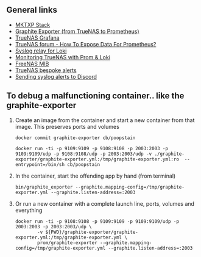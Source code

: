 ## General links

* [MKTXP Stack](https://github.com/akpw/mktxp-stack)
* [Graphite Exporter (from TrueNAS to Prometheus)](https://github.com/prometheus/graphite_exporter)
* [TrueNAS Grafana](https://github.com/mazay/truenas-grafana)
* [TrueNAS forum - How To Expose Data For Prometheus?](https://www.truenas.com/community/threads/how-to-expose-data-for-prometheus.98532/)
* [Syslog relay for Loki](https://alexandre.deverteuil.net/post/syslog-relay-for-loki/)
* [Monitoring TrueNAS with Prom & Loki](https://alexandre.deverteuil.net/post/monitoring-truenas-with-prometheus-and-loki/)
* [FreeNAS MIB](https://mibs.observium.org/mib/FREENAS-MIB/)
* [TrueNAS bespoke alerts](https://medium.com/nerd-for-tech/truenas-bespoke-alerts-e8f91e3de5c1)
* [Sending syslog alerts to Discord](https://www.syslog-ng.com/community/b/blog/posts/first-steps-of-sending-alerts-to-discord-and-others-from-syslog-ng-http-and-apprise)

## To debug a malfunctioning container.. like the graphite-exporter

1. Create an image from the container and start a new container from that image. This preserves ports and volumes

    ```
    docker commit graphite-exporter cb/poopstain

    docker run -ti -p 9109:9109 -p 9108:9108 -p 2003:2003 -p 9109:9109/udp -p 9108:9108/udp -p 2003:2003/udp -v ./graphite-exporter/graphite-exporter.yml:/tmp/graphite-exporter.yml:ro  --entrypoint=/bin/sh cb/poopstain
    ```

2. In the container, start the offending app by hand (from terminal)

    ```
    bin/graphite_exporter --graphite.mapping-config=/tmp/graphite-exporter.yml --graphite.listen-address=:2003
    ```

3. Or run a new container with a complete launch line, ports, volumes and everything

    ```
    docker run -ti -p 9108:9108 -p 9109:9109 -p 9109:9109/udp -p 2003:2003 -p 2003:2003/udp \
            -v ${PWD}/graphite-exporter/graphite-exporter.yml:/tmp/graphite-exporter.yml \
            prom/graphite-exporter --graphite.mapping-config=/tmp/graphite-exporter.yml --graphite.listen-address=:2003
    ```